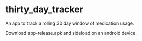 # thirty_day_tracker

An app to track a rolling 30 day window of medication usage.

Download app-release.apk and sideload on an android device.
